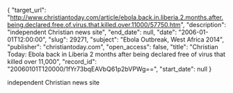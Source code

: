 {
  "target_url": "http://www.christiantoday.com/article/ebola.back.in.liberia.2.months.after.being.declared.free.of.virus.that.killed.over.11000/57750.htm", 
  "description": "independent Christian news site", 
  "end_date": null, 
  "date": "2006-01-01T12:00:00", 
  "slug": 29271, 
  "subject": "Ebola Outbreak, West Africa 2014", 
  "publisher": "christiantoday.com", 
  "open_access": false, 
  "title": "Christian Today: Ebola back in Liberia 2 months after being declared free of virus that killed over 11,000", 
  "record_id": "20060101T120000/1fYr73bqEAVbQ61p2bVPWg==", 
  "start_date": null
}

independent Christian news site